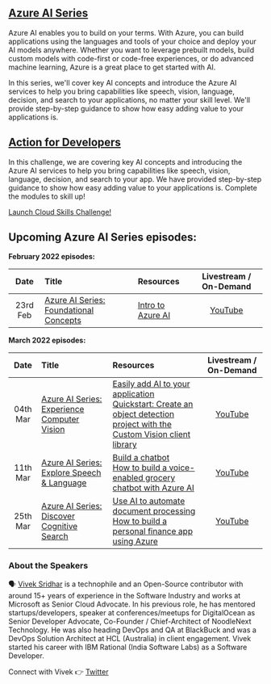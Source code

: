 ## [Azure AI Series](https://aka.ms/AzureHappyHours)

Azure AI enables you to build on your terms. With Azure, you can build applications using the languages and tools of your choice and deploy your AI models anywhere. Whether you want to leverage prebuilt models, build custom models with code-first or code-free experiences, or do advanced machine learning, Azure is a great place to get started with AI.

In this series, we'll cover key AI concepts and introduce the Azure AI services to help you bring capabilities like speech, vision, language, decision, and search to your applications, no matter your skill level. We'll provide step-by-step guidance to show how easy adding value to your applications is.

## [Action for Developers](https://aka.ms/AzureHappyHours)

In this challenge, we are covering key AI concepts and introducing the Azure AI services to help you bring capabilities like speech, vision, language, decision, and search to your app. We have provided step-by-step guidance to show how easy adding value to your applications is. Complete the modules to skill up!

[Launch Cloud Skills Challenge!](https://aka.ms/AzureHappyHours)

## Upcoming Azure AI Series episodes:

**February 2022 episodes:**

|     Date   |    Title    | Resources | Livestream / On-Demand |
|     :---:  | :---       | :---     | :---: |
| 23rd Feb | [Azure AI Series: Foundational Concepts](https://www.meetup.com/microsoft-reactor-bengaluru/events/283375772/)  |  [Intro to Azure AI](https://azure.microsoft.com/resources/videos/?wt.mc_id=github_azurehappyhours_webinar_reactor) | [YouTube](https://aka.ms/Az-AISeries-23/02) |

**March 2022 episodes:**

|     Date   |    Title    | Resources | Livestream / On-Demand |
|     :---:    | :---           | :---       | :---: |
| 04th Mar | [Azure AI Series: Experience Computer Vision](https://www.meetup.com/microsoft-reactor-bengaluru/events/283602135/)  |  [Easily add AI to your application](https://azure.microsoft.com/resources/videos/?wt.mc_id=github_azurehappyhours_webinar_reactor) <br/> [Quickstart: Create an object detection project with the Custom Vision client library](https://docs.microsoft.com/azure/cognitive-services/custom-vision-service/quickstarts/object-detection?pivots=programming-language-csharp&tabs=visual-studio&wt.mc_id=github_azurehappyhours_webinar_reactor) | [YouTube](https://aka.ms/AzAISeries-4/3) |
| 11th Mar | [Azure AI Series: Explore Speech & Language](https://www.meetup.com/microsoft-reactor-bengaluru/events/283602245/)  |  [Build a chatbot](https://azure.microsoft.com/resources/videos/?wt.mc_id=github_azurehappyhours_webinar_reactor) <br/> [How to build a voice-enabled grocery chatbot with Azure AI](https://techcommunity.microsoft.com/t5/azure-ai-blog/how-to-build-a-voice-enabled-grocery-chatbot-with-azure-ai/ba-p/2096079?OCID=AID3024570&wt.mc_id=github_azurehappyhours_webinar_reactor) | [YouTube](https://aka.ms/AzAISeries-11/3) |
| 25th Mar | [Azure AI Series: Discover Cognitive Search](https://www.meetup.com/microsoft-reactor-bengaluru/events/283602918/)  |  [Use AI to automate document processing](https://azure.microsoft.com/resources/videos/?wt.mc_id=github_azurehappyhours_webinar_reactor) <br/> [How to build a personal finance app using Azure](https://techcommunity.microsoft.com/t5/azure-ai-blog/how-to-build-a-personal-finance-app-using-azure/ba-p/2088995?OCID=AID3024570&wt.mc_id=github_azurehappyhours_webinar_reactor) | [YouTube](https://aka.ms/AzAISeries-25/3) |

### About the Speakers

:speaking_head: [Vivek Sridhar](https://twitter.com/vivek_sridhar) is a technophile and an Open-Source contributor with around 15+ years of experience in the Software Industry and works at Microsoft as Senior Cloud Advocate. In his previous role, he has mentored startups/developers, speaker at conferences/meetups for DigitalOcean as Senior Developer Advocate, Co-Founder / Chief-Architect of NoodleNext Technology. He was also heading DevOps and QA at BlackBuck and was a DevOps Solution Architect at HCL (Australia) in client engagement. Vivek started his career with IBM Rational (India Software Labs) as a Software Developer.

Connect with Vivek 👉 [Twitter](https://twitter.com/vivek_sridhar)
